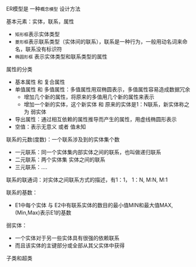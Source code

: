ER模型是 一种`概念模型` 设计方法

基本元素：实体，联系，属性

- `矩形框`表示实体类型
- `菱形框`表示联系类型（实体间的联系），联系是一种行为，一般用动名词来命名，联系没有标识符
- `椭圆形框` 表示实体类型和联系类型的属性

属性的分类

- 基本属性 和 复合属性
- 单值属性 和 多值属性：多值属性用双椭圆表示，多值属性容易造成数据冗余
  - 增加几个新的属性，将原来的多值用几个新的属性来表示
  - 增加一个新的实体，这个新实体 和 原来的实体是1：N联系，新实体称之为 弱实体
- 导出属性：通过相互依赖的属性推导而产生的属性，用虚线椭圆形表示
- 空值：表示无意义 或者 值未知

联系的元数(度数)：一个联系涉及到的实体集个数

- 一元联系：同一个实体集内部实体之间的联系，也叫做递归联系
- 二元联系：两个实体集 实体之间的联系
- 三元联系：....

联系的联通词：对实体之间联系方式的描述，有1：1， 1：N, M:N, M:1

联系的基数：

- E1中每个实体 与 E2中有联系实体的数目的最小值MIN和最大值MAX,(Min,Max)表示E1的基数

弱实体：

- 一个实体对于另一些实体具有很强的依赖联系
- 而且该实体的主键部分或全部从其父实体中获得

子类和超类